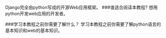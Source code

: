 Django完全由python写成的开源Web应用框架。
###谁适合阅读本教程?
想用python开发web应用的开发者。

###学习本教程之前你需要了解什么？
学习本教程之前你需要了解python语言的基本知识和web的基本知识。


